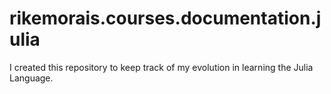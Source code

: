 # rikemorais.courses.documentation.julia
I created this repository to keep track of my evolution in learning the Julia Language.
